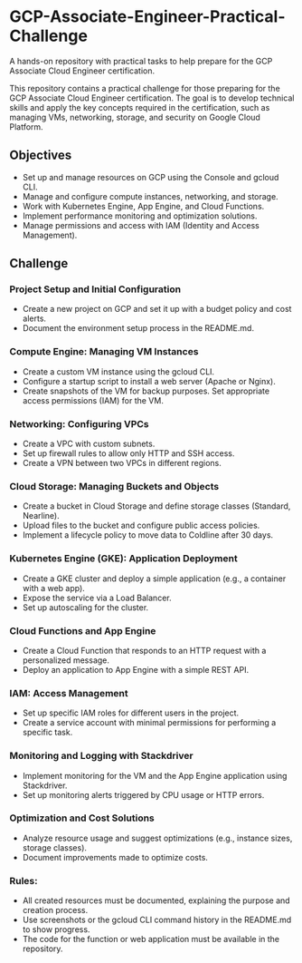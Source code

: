 # GCP-Associate-Engineer-Practical-Challenge
A hands-on repository with practical tasks to help prepare for the GCP Associate Cloud Engineer certification.

This repository contains a practical challenge for those preparing for the GCP Associate Cloud Engineer certification. The goal is to develop technical skills and apply the key concepts required in the certification, such as managing VMs, networking, storage, and security on Google Cloud Platform.


## Objectives

- Set up and manage resources on GCP using the Console and gcloud CLI.
- Manage and configure compute instances, networking, and storage.
- Work with Kubernetes Engine, App Engine, and Cloud Functions.
- Implement performance monitoring and optimization solutions.
- Manage permissions and access with IAM (Identity and Access Management).

## Challenge

### Project Setup and Initial Configuration

- Create a new project on GCP and set it up with a budget policy and cost alerts.
- Document the environment setup process in the README.md.

### Compute Engine: Managing VM Instances

- Create a custom VM instance using the gcloud CLI.
- Configure a startup script to install a web server (Apache or Nginx).
- Create snapshots of the VM for backup purposes.
Set appropriate access permissions (IAM) for the VM.

### Networking: Configuring VPCs

- Create a VPC with custom subnets.
- Set up firewall rules to allow only HTTP and SSH access.
- Create a VPN between two VPCs in different regions.

### Cloud Storage: Managing Buckets and Objects

- Create a bucket in Cloud Storage and define storage classes (Standard, Nearline).
- Upload files to the bucket and configure public access policies.
- Implement a lifecycle policy to move data to Coldline after 30 days.

### Kubernetes Engine (GKE): Application Deployment

- Create a GKE cluster and deploy a simple application (e.g., a container with a web app).
- Expose the service via a Load Balancer.
- Set up autoscaling for the cluster.


### Cloud Functions and App Engine

- Create a Cloud Function that responds to an HTTP request with a personalized message.
- Deploy an application to App Engine with a simple REST API.


### IAM: Access Management

- Set up specific IAM roles for different users in the project.
- Create a service account with minimal permissions for performing a specific task.


### Monitoring and Logging with Stackdriver

- Implement monitoring for the VM and the App Engine application using Stackdriver.
- Set up monitoring alerts triggered by CPU usage or HTTP errors.


### Optimization and Cost Solutions

- Analyze resource usage and suggest optimizations (e.g., instance sizes, storage classes).
- Document improvements made to optimize costs.

### Rules:

- All created resources must be documented, explaining the purpose and creation process.
- Use screenshots or the gcloud CLI command history in the README.md to show progress.
- The code for the function or web application must be available in the repository.
